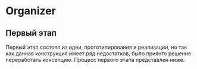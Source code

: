 # Organizer
## Первый этап
Первый этап состоял из идеи, прототипирования и реализации, но так как данная конструкция имеет ряд недостатков, было приянто решение переработать консепцию.
Процесс первого этапа представлен ниже.

